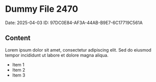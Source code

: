 # Dummy File 2470

Date: 2025-04-03
ID: 97DC0E84-AF3A-44AB-B9E7-6C17719C561A

## Content

Lorem ipsum dolor sit amet, consectetur adipiscing elit.
Sed do eiusmod tempor incididunt ut labore et dolore magna aliqua.

* Item 1
* Item 2
* Item 3
